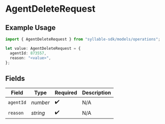 # AgentDeleteRequest

## Example Usage

```typescript
import { AgentDeleteRequest } from "syllable-sdk/models/operations";

let value: AgentDeleteRequest = {
  agentId: 873557,
  reason: "<value>",
};
```

## Fields

| Field              | Type               | Required           | Description        |
| ------------------ | ------------------ | ------------------ | ------------------ |
| `agentId`          | *number*           | :heavy_check_mark: | N/A                |
| `reason`           | *string*           | :heavy_check_mark: | N/A                |